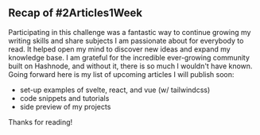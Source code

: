 ## Recap of #2Articles1Week

Participating in this challenge was a fantastic way to continue growing my writing skills and share subjects I am passionate about for everybody to read. It helped open my mind to discover new ideas and expand my knowledge base. I am grateful for the incredible ever-growing community built on Hashnode, and without it, there is so much I wouldn't have known. Going forward here is my list of upcoming articles I will publish soon:


- set-up examples of svelte, react, and vue (w/ tailwindcss)
- code snippets and tutorials
- side preview of my projects

Thanks for reading!
